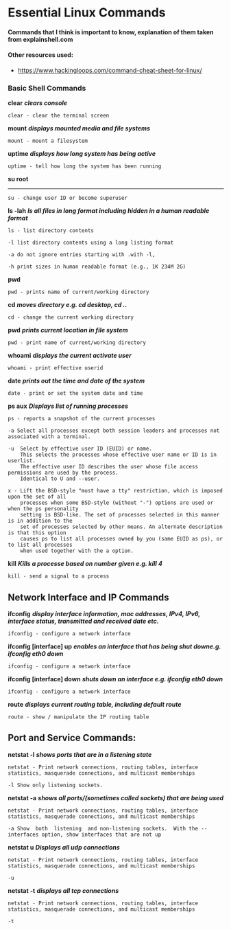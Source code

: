 # Essential Linux Commands
#### Commands that I think is important to know, explanation of them taken from explainshell.com
#### Other resources used:
- https://www.hackingloops.com/command-cheat-sheet-for-linux/

### Basic Shell Commands

**clear**
***clears console***
```
clear - clear the terminal screen
```

**mount**
***displays mounted media and file systems***
```
mount - mount a filesystem
```

**uptime**
***displays how long system has being active***
```
uptime - tell how long the system has been running
```

**su root**
******
```
su - change user ID or become superuser
```

**ls -lah**
***ls all files in long format including hidden in a human readable format***
```
ls - list directory contents

-l list directory contents using a long listing format 

-a do not ignore entries starting with .with -l, 

-h print sizes in human readable format (e.g., 1K 234M 2G)
```

**pwd**
```
pwd - prints name of current/working directory
```

**cd**
***moves directory e.g. cd desktop, cd ..***
```
cd - change the current working directory
```

**pwd**
***prints current location in file system***
```
pwd - print name of current/working directory
```

**whoami**
***displays the current activate user***
```
whoami - print effective userid
```

**date**
***prints out the time and date of the system***
```
date - print or set the system date and time
```

**ps aux**
***Displays list of running processes***
```
ps - reports a snapshot of the current processes

-a Select all processes except both session leaders and processes not associated with a terminal.

-u  Select by effective user ID (EUID) or name. 
    This selects the processes whose effective user name or ID is in userlist. 
    The effective user ID describes the user whose file access permissions are used by the process.
    Identical to U and --user.

x - Lift the BSD-style "must have a tty" restriction, which is imposed upon the set of all
    processes when some BSD-style (without "-") options are used or when the ps personality
    setting is BSD-like. The set of processes selected in this manner is in addition to the
    set of processes selected by other means. An alternate description is that this option
    causes ps to list all processes owned by you (same EUID as ps), or to list all processes
    when used together with the a option.
```

**kill**
***Kills a processe based on number given e.g. kill 4***
```
kill - send a signal to a process
```

## Network Interface and IP Commands

**ifconfig**
***display interface information, mac addresses, IPv4, IPv6, interface status, transmitted and received date etc.***
```
ifconfig - configure a network interface
```

**ifconfig [interface] up**
***enables an interface that has being shut downe.g. ifconfig eth0 down***
```
ifconfig - configure a network interface
```

**ifconfig [interface] down**
***shuts down an interface e.g. ifconfig eth0 down***
```
ifconfig - configure a network interface
```

**route**
***displays current routing table, including default route***
```
route - show / manipulate the IP routing table
```

## Port and Service Commands:

**netstat -l**
***shows ports that are in a listening state***
```
netstat - Print network connections, routing tables, interface statistics, masquerade connections, and multicast memberships

-l Show only listening sockets.
```

**netstat -a**
***shows all ports/(sometimes called sockets) that are being used***
```
netstat - Print network connections, routing tables, interface statistics, masquerade connections, and multicast memberships

-a Show  both  listening  and non-listening sockets.  With the --interfaces option, show interfaces that are not up
```

**netstat u**
***Displays all udp connections***
```
netstat - Print network connections, routing tables, interface statistics, masquerade connections, and multicast memberships

-u
```

**netstat -t**
***displays all tcp connections***
```
netstat - Print network connections, routing tables, interface statistics, masquerade connections, and multicast memberships

-t
```